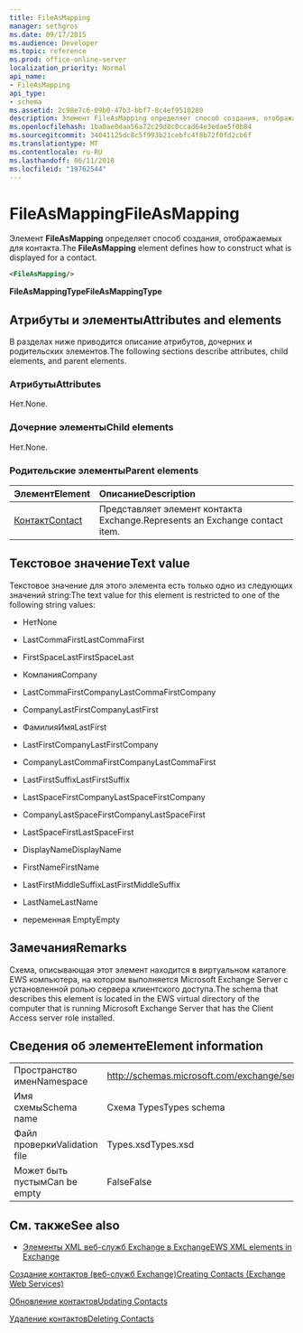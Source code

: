 ```yaml
---
title: FileAsMapping
manager: sethgros
ms.date: 09/17/2015
ms.audience: Developer
ms.topic: reference
ms.prod: office-online-server
localization_priority: Normal
api_name:
- FileAsMapping
api_type:
- schema
ms.assetid: 2c98e7c6-09b0-47b3-bbf7-8c4ef9510280
description: Элемент FileAsMapping определяет способ создания, отображаемых для контакта.
ms.openlocfilehash: 1ba0ae0daa56a72c29d8c0ccad64e3edae5f0b84
ms.sourcegitcommit: 34041125dc8c5f993b21cebfc4f8b72f0fd2cb6f
ms.translationtype: MT
ms.contentlocale: ru-RU
ms.lasthandoff: 06/11/2018
ms.locfileid: "19762544"
---
```

# <a name="fileasmapping"></a><span data-ttu-id="dc6df-103">FileAsMapping</span><span class="sxs-lookup"><span data-stu-id="dc6df-103">FileAsMapping</span></span>

<span data-ttu-id="dc6df-104">Элемент **FileAsMapping** определяет способ создания, отображаемых для контакта.</span><span class="sxs-lookup"><span data-stu-id="dc6df-104">The **FileAsMapping** element defines how to construct what is displayed for a contact.</span></span> 
  
```xml
<FileAsMapping/>
```

 <span data-ttu-id="dc6df-105">**FileAsMappingType**</span><span class="sxs-lookup"><span data-stu-id="dc6df-105">**FileAsMappingType**</span></span>
## <a name="attributes-and-elements"></a><span data-ttu-id="dc6df-106">Атрибуты и элементы</span><span class="sxs-lookup"><span data-stu-id="dc6df-106">Attributes and elements</span></span>

<span data-ttu-id="dc6df-107">В разделах ниже приводится описание атрибутов, дочерних и родительских элементов.</span><span class="sxs-lookup"><span data-stu-id="dc6df-107">The following sections describe attributes, child elements, and parent elements.</span></span>
  
### <a name="attributes"></a><span data-ttu-id="dc6df-108">Атрибуты</span><span class="sxs-lookup"><span data-stu-id="dc6df-108">Attributes</span></span>

<span data-ttu-id="dc6df-109">Нет.</span><span class="sxs-lookup"><span data-stu-id="dc6df-109">None.</span></span>
  
### <a name="child-elements"></a><span data-ttu-id="dc6df-110">Дочерние элементы</span><span class="sxs-lookup"><span data-stu-id="dc6df-110">Child elements</span></span>

<span data-ttu-id="dc6df-111">Нет.</span><span class="sxs-lookup"><span data-stu-id="dc6df-111">None.</span></span>
  
### <a name="parent-elements"></a><span data-ttu-id="dc6df-112">Родительские элементы</span><span class="sxs-lookup"><span data-stu-id="dc6df-112">Parent elements</span></span>

|<span data-ttu-id="dc6df-113">**Элемент**</span><span class="sxs-lookup"><span data-stu-id="dc6df-113">**Element**</span></span>|<span data-ttu-id="dc6df-114">**Описание**</span><span class="sxs-lookup"><span data-stu-id="dc6df-114">**Description**</span></span>|
|:-----|:-----|
|[<span data-ttu-id="dc6df-115">Контакт</span><span class="sxs-lookup"><span data-stu-id="dc6df-115">Contact</span></span>](contact.md) <br/> |<span data-ttu-id="dc6df-116">Представляет элемент контакта Exchange.</span><span class="sxs-lookup"><span data-stu-id="dc6df-116">Represents an Exchange contact item.</span></span>  <br/> |
   
## <a name="text-value"></a><span data-ttu-id="dc6df-117">Текстовое значение</span><span class="sxs-lookup"><span data-stu-id="dc6df-117">Text value</span></span>

<span data-ttu-id="dc6df-118">Текстовое значение для этого элемента есть только одно из следующих значений string:</span><span class="sxs-lookup"><span data-stu-id="dc6df-118">The text value for this element is restricted to one of the following string values:</span></span>
  
- <span data-ttu-id="dc6df-119">Нет</span><span class="sxs-lookup"><span data-stu-id="dc6df-119">None</span></span>
    
- <span data-ttu-id="dc6df-120">LastCommaFirst</span><span class="sxs-lookup"><span data-stu-id="dc6df-120">LastCommaFirst</span></span>
    
- <span data-ttu-id="dc6df-121">FirstSpaceLast</span><span class="sxs-lookup"><span data-stu-id="dc6df-121">FirstSpaceLast</span></span>
    
- <span data-ttu-id="dc6df-122">Компания</span><span class="sxs-lookup"><span data-stu-id="dc6df-122">Company</span></span>
    
- <span data-ttu-id="dc6df-123">LastCommaFirstCompany</span><span class="sxs-lookup"><span data-stu-id="dc6df-123">LastCommaFirstCompany</span></span>
    
- <span data-ttu-id="dc6df-124">CompanyLastFirst</span><span class="sxs-lookup"><span data-stu-id="dc6df-124">CompanyLastFirst</span></span>
    
- <span data-ttu-id="dc6df-125">ФамилияИмя</span><span class="sxs-lookup"><span data-stu-id="dc6df-125">LastFirst</span></span>
    
- <span data-ttu-id="dc6df-126">LastFirstCompany</span><span class="sxs-lookup"><span data-stu-id="dc6df-126">LastFirstCompany</span></span>
    
- <span data-ttu-id="dc6df-127">CompanyLastCommaFirst</span><span class="sxs-lookup"><span data-stu-id="dc6df-127">CompanyLastCommaFirst</span></span>
    
- <span data-ttu-id="dc6df-128">LastFirstSuffix</span><span class="sxs-lookup"><span data-stu-id="dc6df-128">LastFirstSuffix</span></span>
    
- <span data-ttu-id="dc6df-129">LastSpaceFirstCompany</span><span class="sxs-lookup"><span data-stu-id="dc6df-129">LastSpaceFirstCompany</span></span>
    
- <span data-ttu-id="dc6df-130">CompanyLastSpaceFirst</span><span class="sxs-lookup"><span data-stu-id="dc6df-130">CompanyLastSpaceFirst</span></span>
    
- <span data-ttu-id="dc6df-131">LastSpaceFirst</span><span class="sxs-lookup"><span data-stu-id="dc6df-131">LastSpaceFirst</span></span>
    
- <span data-ttu-id="dc6df-132">DisplayName</span><span class="sxs-lookup"><span data-stu-id="dc6df-132">DisplayName</span></span>
    
- <span data-ttu-id="dc6df-133">FirstName</span><span class="sxs-lookup"><span data-stu-id="dc6df-133">FirstName</span></span>
    
- <span data-ttu-id="dc6df-134">LastFirstMiddleSuffix</span><span class="sxs-lookup"><span data-stu-id="dc6df-134">LastFirstMiddleSuffix</span></span>
    
- <span data-ttu-id="dc6df-135">LastName</span><span class="sxs-lookup"><span data-stu-id="dc6df-135">LastName</span></span>
    
- <span data-ttu-id="dc6df-136">переменная Empty</span><span class="sxs-lookup"><span data-stu-id="dc6df-136">Empty</span></span>
    
## <a name="remarks"></a><span data-ttu-id="dc6df-137">Замечания</span><span class="sxs-lookup"><span data-stu-id="dc6df-137">Remarks</span></span>

<span data-ttu-id="dc6df-138">Схема, описывающая этот элемент находится в виртуальном каталоге EWS компьютера, на котором выполняется Microsoft Exchange Server с установленной ролью сервера клиентского доступа.</span><span class="sxs-lookup"><span data-stu-id="dc6df-138">The schema that describes this element is located in the EWS virtual directory of the computer that is running Microsoft Exchange Server that has the Client Access server role installed.</span></span>
  
## <a name="element-information"></a><span data-ttu-id="dc6df-139">Сведения об элементе</span><span class="sxs-lookup"><span data-stu-id="dc6df-139">Element information</span></span>

|||
|:-----|:-----|
|<span data-ttu-id="dc6df-140">Пространство имен</span><span class="sxs-lookup"><span data-stu-id="dc6df-140">Namespace</span></span>  <br/> |http://schemas.microsoft.com/exchange/services/2006/types  <br/> |
|<span data-ttu-id="dc6df-141">Имя схемы</span><span class="sxs-lookup"><span data-stu-id="dc6df-141">Schema name</span></span>  <br/> |<span data-ttu-id="dc6df-142">Схема Types</span><span class="sxs-lookup"><span data-stu-id="dc6df-142">Types schema</span></span>  <br/> |
|<span data-ttu-id="dc6df-143">Файл проверки</span><span class="sxs-lookup"><span data-stu-id="dc6df-143">Validation file</span></span>  <br/> |<span data-ttu-id="dc6df-144">Types.xsd</span><span class="sxs-lookup"><span data-stu-id="dc6df-144">Types.xsd</span></span>  <br/> |
|<span data-ttu-id="dc6df-145">Может быть пустым</span><span class="sxs-lookup"><span data-stu-id="dc6df-145">Can be empty</span></span>  <br/> |<span data-ttu-id="dc6df-146">False</span><span class="sxs-lookup"><span data-stu-id="dc6df-146">False</span></span>  <br/> |
   
## <a name="see-also"></a><span data-ttu-id="dc6df-147">См. также</span><span class="sxs-lookup"><span data-stu-id="dc6df-147">See also</span></span>



- [<span data-ttu-id="dc6df-148">Элементы XML веб-служб Exchange в Exchange</span><span class="sxs-lookup"><span data-stu-id="dc6df-148">EWS XML elements in Exchange</span></span>](ews-xml-elements-in-exchange.md)


[<span data-ttu-id="dc6df-149">Создание контактов (веб-служб Exchange)</span><span class="sxs-lookup"><span data-stu-id="dc6df-149">Creating Contacts (Exchange Web Services)</span></span>](http://msdn.microsoft.com/library/4845917e-70d1-481c-bbd7-011ec6571789%28Office.15%29.aspx)
  
[<span data-ttu-id="dc6df-150">Обновление контактов</span><span class="sxs-lookup"><span data-stu-id="dc6df-150">Updating Contacts</span></span>](http://msdn.microsoft.com/library/9a865953-b94a-4229-b632-2dee433314be%28Office.15%29.aspx)
  
[<span data-ttu-id="dc6df-151">Удаление контактов</span><span class="sxs-lookup"><span data-stu-id="dc6df-151">Deleting Contacts</span></span>](http://msdn.microsoft.com/library/fcc3dc84-cd3e-455e-a1a7-ae6921c9b588%28Office.15%29.aspx)

